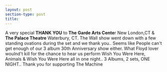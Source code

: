 ```yaml
---
layout: post
section-type: post
title: 
---
```


<p>A very special <strong>THANK YOU</strong> to <strong>The Garde Arts Cente</strong>r New London,CT&nbsp;&amp; <strong>The Palace Theatre</strong> Waterbury, CT. The Wall show went down with a few standing ovations during the set and we thank you.. Seems like People can't get enough of our 3 album 30th Anniversary show either. What Floyd lover woulnd't kill for the chance to hear us perform&nbsp;Wish You Were Here, Animals &amp; Wish You Were Here all in one night.. 3 Albums, 2 sets, ONE NIGHT.. Thank you for supporting The Machine</p>
